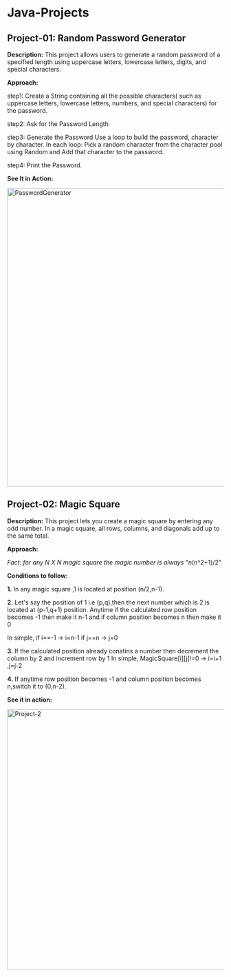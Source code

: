 # Java-Projects

 ## **Project-01: Random Password Generator**

**Description:**
  This project allows users to generate a random password of a specified length using uppercase letters, lowercase letters, digits, and special characters.
  
**Approach:**

  step1: Create a String containing all the possible characters( such as uppercase letters, lowercase letters, numbers, 
  and 
  special characters) for the password.
  
  step2: Ask for the Password Length
  
  step3: Generate the Password
    Use a loop to build the password, character by character.
    In each loop: Pick a random character from the character pool using Random and Add that character to the password.
    
  step4: Print the Password.
  
**See It in Action:**

<img width="693" alt="PasswordGenerator" src="https://github.com/user-attachments/assets/7ea3be82-e3ae-4503-bed1-d17bd3517f71">



## **Project-02: Magic Square**

**Description:**
 This project lets you create a magic square by entering any odd number. In a magic square, all rows, columns, and diagonals add up to the same total. 

**Approach:**

  *Fact: for any N X N magic square the magic number is always "n*(n^2+1)/2"

  **Conditions to follow:**
  
   **1.** In any magic square ,1 is located at position (n/2,n-1).

   **2.** Let's say the position of 1 i.e (p,q),then the next number which is 2 is located at (p-1,q+1) position.
   Anytime if the calculated row position becomes -1 then make it n-1 and if column position becomes n then make it 0
   
   In simple, if i==-1 -> i=n-1
              if j==n  -> j=0

   **3.** If the calculated position already conatins a number then decrement the column by 2 and increment row by 1
   In simple, MagicSquare[i][j]!=0 -> i=i+1 ,j=j-2

   **4.** If anytime row position becomes -1 and column position becomes n,switch it to (0,n-2).

   **See it in action:**

   <img width="606" alt="Project-2" src="https://github.com/user-attachments/assets/16105955-f993-459a-9bc1-8c442946e42b">


   
  
